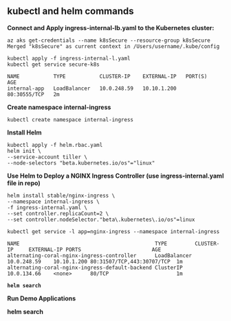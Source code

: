 ## kubectl and helm commands


<b>Connect and Apply ingress-internal-lb.yaml to the Kubernetes cluster:</b>

    az aks get-credentials --name k8sSecure --resource-group k8sSecure
    Merged "k8sSecure" as current context in /Users/username/.kube/config
    
    kubectl apply -f ingress-internal-l.yaml
    kubectl get service secure-k8s
    
    NAME           TYPE           CLUSTER-IP    EXTERNAL-IP   PORT(S)        AGE
    internal-app   LoadBalancer   10.0.248.59   10.10.1.200    80:30555/TCP   2m

<b>Create namespace internal-ingress</b>
    
    kubectl create namespace internal-ingress
    
<b>Install Helm</b>
        
    kubectl apply -f helm.rbac.yaml
    helm init \
    --service-account tiller \
    --node-selectors "beta.kubernetes.io/os"="linux"

<b>Use Helm to Deploy a NGINX Ingress Controller (use ingress-internal.yaml file in repo)</b>
    
    helm install stable/nginx-ingress \
    --namespace internal-ingress \
    -f ingress-internal.yaml \
    --set controller.replicaCount=2 \
    --set controller.nodeSelector."beta\.kubernetes\.io/os"=linux
    
    kubectl get service -l app=nginx-ingress --namespace internal-ingress
    
    NAME                                            TYPE         CLUSTER-IP     EXTERNAL-IP PORTS                       AGE
    alternating-coral-nginx-ingress-controller      LoadBalancer 10.0.248.59    10.10.1.200 80:31507/TCP,443:30707/TCP  1m
    alternating-coral-nginx-ingress-default-backend ClusterIP    10.0.134.66    <none>      80/TCP                      1m
    
<b>
    
    helm search
    
<b>Run Demo Applications</b>






helm search
